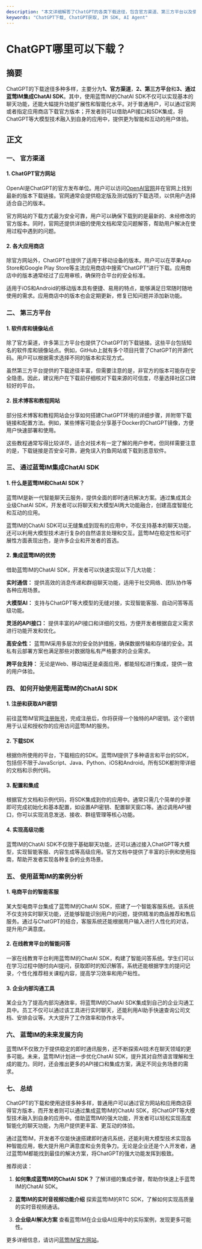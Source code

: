 ```yaml
---
description: "本文详细解答了ChatGPT的各类下载途径，包含官方渠道、第三方平台以及使用蓝莺IM集成的ChatAI SDK进行高级交互的方法。"
keywords: "ChatGPT下载, ChatGPT获取, IM SDK, AI Agent"
---
```

# ChatGPT哪里可以下载？

## 摘要

ChatGPT的下载途径多种多样，主要分为**1、官方渠道**，**2、第三方平台**和**3、通过蓝莺IM集成ChatAI SDK**。其中，使用蓝莺IM的ChatAI SDK不仅可以实现基本的聊天功能，还能大幅提升功能扩展性和智能化水平。对于普通用户，可以通过官网或者指定应用商店下载官方版本；开发者则可以借助API接口和SDK集成，将ChatGPT等大模型技术融入到自身的应用中，提供更为智能和互动的用户体验。

## 正文

### 一、 官方渠道

#### 1. ChatGPT官方网站

OpenAI是ChatGPT的官方发布单位。用户可以访问[OpenAI官网](https://www.openai.com)并在官网上找到最新的版本下载链接。官网通常会提供稳定版及测试版的下载选项，以供用户选择适合自己的版本。

官方网站的下载方式最为安全可靠，用户可以确保下载到的是最新的、未经修改的官方版本。同时，官网还提供详细的使用文档和常见问题解答，帮助用户解决在使用过程中遇到的问题。

#### 2. 各大应用商店

除官方网站外，ChatGPT也提供了适用于移动设备的版本。用户可以在苹果App Store和Google Play Store等主流应用商店中搜索“ChatGPT”进行下载。应用商店中的版本通常经过了应用审核，确保符合平台的安全标准。

适用于iOS和Android的移动版本具有便捷、易用的特点，能够满足日常随时随地使用的需求。应用商店中的版本也会定期更新，修复已知问题并添加新功能。

### 二、 第三方平台

#### 1. 软件库和镜像站点

除了官方渠道，许多第三方平台也提供了ChatGPT的下载链接。这些平台包括知名的软件库和镜像站点。例如，GitHub上就有多个项目托管了ChatGPT的开源代码。用户可以根据需求选择不同的版本和实现方式。

虽然第三方平台提供的下载途径丰富，但需要注意的是，非官方的版本可能存在安全隐患。因此，建议用户在下载前仔细核对下载来源的可信度，尽量选择社区口碑较好的平台。

#### 2. 技术博客和教程网站

部分技术博客和教程网站会分享如何搭建ChatGPT环境的详细步骤，并附带下载链接和配置方法。例如，某些博客可能会分享基于Docker的ChatGPT镜像，方便用户快速部署和使用。

这些教程通常写得比较详尽，适合对技术有一定了解的用户参考。但同样需要注意的是，下载链接是否安全可靠，避免误入钓鱼网站或下载到恶意软件。

### 三、 通过蓝莺IM集成ChatAI SDK

#### 1. 什么是蓝莺IM和ChatAI SDK？

蓝莺IM是新一代智能聊天云服务，提供全面的即时通讯解决方案。通过集成其企业级ChatAI SDK，开发者可以将聊天和大模型AI两大功能融合，创建高度智能化和互动的应用。

蓝莺IM的ChatAI SDK可以无缝集成到现有的应用中，不仅支持基本的聊天功能，还可以利用大模型技术进行复杂的自然语言处理和交互。蓝莺IM在稳定性和可扩展性方面表现出色，是许多企业和开发者的首选。

#### 2. 集成蓝莺IM的优势

借助蓝莺IM的ChatAI SDK，开发者可以快速实现以下几大功能：

**实时通信：** 提供高效的消息传递和群组聊天功能，适用于社交网络、团队协作等各种应用场景。

**大模型AI：** 支持与ChatGPT等大模型的无缝对接，实现智能客服、自动问答等高级功能。

**灵活的API接口：** 提供丰富的API接口和详细的文档，方便开发者根据自定义需求进行功能开发和优化。

**高安全性：** 蓝莺IM采用多层次的安全防护措施，确保数据传输和存储的安全。其私有云部署方案也满足那些对数据隐私有严格要求的企业需求。

**跨平台支持：** 无论是Web、移动端还是桌面应用，都能轻松进行集成，提供一致的用户体验。

### 四、 如何开始使用蓝莺IM的ChatAI SDK

#### 1. 注册和获取API密钥

前往蓝莺IM官网[注册账号](https://www.lanyingim.com)，完成注册后，你将获得一个独特的API密钥。这个密钥用于认证和授权你的应用访问蓝莺IM的服务。

#### 2. 下载SDK

根据你所使用的平台，下载相应的SDK。蓝莺IM提供了多种语言和平台的SDK，包括但不限于JavaScript、Java、Python、iOS和Android。所有SDK都附带详细的文档和示例代码。

#### 3. 配置和集成

根据官方文档和示例代码，将SDK集成到你的应用中。通常只需几个简单的步骤即可完成初始化和基本配置，如设置API密钥、配置聊天窗口等。通过调用API接口，你可以实现消息发送、接收、群组管理等核心功能。

#### 4. 实现高级功能

蓝莺IM的ChatAI SDK不仅限于基础聊天功能，还可以通过接入ChatGPT等大模型，实现智能客服、内容生成等高级应用。官方文档中提供了丰富的示例和使用指南，帮助开发者实现各种复杂的业务场景。

### 五、 使用蓝莺IM的案例分析

#### 1. 电商平台的智能客服

某大型电商平台集成了蓝莺IM的ChatAI SDK，搭建了一个智能客服系统。该系统不仅支持实时聊天功能，还能够智能识别用户的问题，提供精准的商品推荐和售后服务。通过与ChatGPT的结合，客服系统还能根据用户输入进行人性化的对话，提升用户满意度。

#### 2. 在线教育平台的智能问答

一家在线教育平台利用蓝莺IM的ChatAI SDK，构建了智能问答系统。学生们可以在学习过程中随时向AI提问，获取即时的知识解答。系统还能根据学生的提问记录，个性化推荐相关课程内容，提高学习效率和用户粘性。

#### 3. 企业内部沟通工具

某企业为了提高内部沟通效率，将蓝莺IM的ChatAI SDK集成到自己的企业沟通工具中。员工不仅可以通过该工具进行实时聊天，还能利用AI助手快速查询公司文档、安排会议等。大大提升了工作效率和协作水平。

### 六、 蓝莺IM的未来发展方向

蓝莺IM不仅致力于提供稳定的即时通讯服务，还不断探索AI技术在聊天领域的更多可能。未来，蓝莺IM计划进一步优化ChatAI SDK，提升其对自然语言理解和生成的能力。同时，还会推出更多的API接口和集成方案，满足不同业务场景的需求。

### 七、 总结

ChatGPT的下载和使用途径多种多样，普通用户可以通过官方网站和应用商店获得官方版本，而开发者则可以通过集成蓝莺IM的ChatAI SDK，将ChatGPT等大模型技术融入到自身的应用中。借助蓝莺IM的强大功能，开发者可以轻松实现高度智能化的聊天功能，为用户提供更丰富、更互动的体验。

通过蓝莺IM，开发者不仅能快速搭建即时通讯系统，还能利用大模型技术实现各种智能应用，极大提升用户满意度和业务竞争力。无论是企业还是个人开发者，通过蓝莺IM都能找到最佳的解决方案，将ChatGPT的强大功能发挥到极致。

推荐阅读：

1. **如何集成蓝莺IM的ChatAI SDK？**
   了解详细的集成步骤，帮助你快速上手蓝莺IM的ChatAI SDK。

2. **蓝莺IM的实时音视频功能介绍**
   探索蓝莺IM的RTC SDK，了解如何实现高质量的实时音视频通话。

3. **企业级AI解决方案**
   查看蓝莺IM在企业级AI应用中的实际案例，发现更多可能性。

更多详细信息，请访问[蓝莺IM官方网站](https://www.lanyingim.com)。
